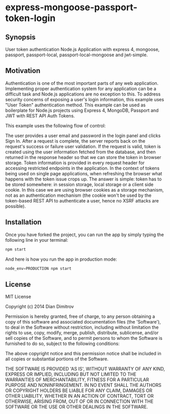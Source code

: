 express-mongoose-passport-token-login
=====================================

## Synopsis

User token authentication Node.js Application with express 4, mongoose, passport, passport-local, passport-local-mongoose and jwt-simple.

## Motivation

Authentication is one of the most important parts of any web application. Implementing proper authentication system for any application can be a difficult task and Node.js applications are no exception to this. To address security concerns of exposing a user's login information, this example uses "User Token" authentication method. This example can be used as boilerplate for Node.js projects using Express 4, MongoDB, Passport and JWT with REST API Auth Tokens.


This example uses the following flow of control:

The user provides a user email and password in the login panel and clicks Sign In.
After a request is complete, the server reports back on the request's success or failure user validation. If the request is valid, token is created using the user information fetched from the database, and then returned in the response header so that we can store the token in browser storage. Token information is provided in every request header for accessing restricted endpoints in the application. In the context of tokens being used on single page applications, when refreshing the browser what happens with the token issue crops up. The answer is simple: token has to be stored somewhere: in session storage, local storage or a client side cookie. In this case we are using browser cookies as a storage mechanism, not as an authentication mechanism (the cookie won't be used by the token-based REST API to authenticate a user, hence no XSRF attacks are possible).


## Installation

Once you have forked the project, you can run the app by simply typing the following line in your terminal:

```js
npm start
```
And here is how you run the app in production mode:

```js
node_env=PRODUCTION npm start
```


## License

MIT License

Copyright (c) 2014 Dian Dimitrov

Permission is hereby granted, free of charge, to any person obtaining a copy of this software and associated documentation files (the 'Software'), to deal in the Software without restriction, including without limitation the rights to use, copy, modify, merge, publish, distribute, sublicense, and/or sell copies of the Software, and to permit persons to whom the Software is furnished to do so, subject to the following conditions:

The above copyright notice and this permission notice shall be included in all copies or substantial portions of the Software.

THE SOFTWARE IS PROVIDED 'AS IS', WITHOUT WARRANTY OF ANY KIND, EXPRESS OR IMPLIED, INCLUDING BUT NOT LIMITED TO THE WARRANTIES OF MERCHANTABILITY, FITNESS FOR A PARTICULAR PURPOSE AND NONINFRINGEMENT. IN NO EVENT SHALL THE AUTHORS OR COPYRIGHT HOLDERS BE LIABLE FOR ANY CLAIM, DAMAGES OR OTHER LIABILITY, WHETHER IN AN ACTION OF CONTRACT, TORT OR OTHERWISE, ARISING FROM, OUT OF OR IN CONNECTION WITH THE SOFTWARE OR THE USE OR OTHER DEALINGS IN THE SOFTWARE.
